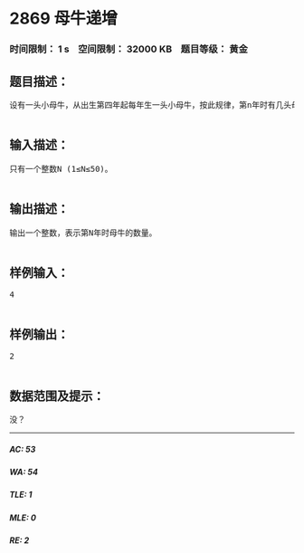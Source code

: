 # 2869 母牛递增   
### 时间限制： 1 s&nbsp;&nbsp;&nbsp;&nbsp;空间限制： 32000 KB&nbsp;&nbsp;&nbsp;&nbsp;题目等级： 黄金  
## 题目描述：  

<pre>
设有一头小母牛，从出生第四年起每年生一头小母牛，按此规律，第n年时有几头母牛？

</pre>
  
  
## 输入描述：  

<pre>
只有一个整数N (1≤N≤50)。

</pre>
  
  
## 输出描述：  

<pre>
输出一个整数，表示第N年时母牛的数量。

</pre>
  
  
## 样例输入：  

<pre>
4

</pre>
  
  
## 样例输出：  

<pre>
2

</pre>
  
  
## 数据范围及提示：  

<pre>
没？
</pre>
  
  
***  

##### AC: 53  
##### WA: 54  
##### TLE: 1  
##### MLE: 0  
##### RE: 2  
